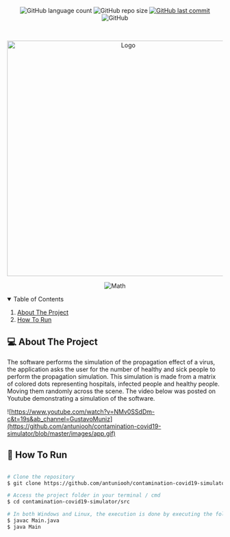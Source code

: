 <p align="center">
  <img alt="GitHub language count" src="https://img.shields.io/github/languages/count/antuniooh/contamination-covid19-simulator">

  <img alt="GitHub repo size" src="https://img.shields.io/github/repo-size/antuniooh/contamination-covid19-simulator">
  
  <a href="https://github.com/antuniooh/contamination-covid19-simulator/commits/master">
    <img alt="GitHub last commit" src="https://img.shields.io/github/last-commit/antuniooh/contamination-covid19-simulator">
  </a>
  
   <img alt="GitHub" src="https://img.shields.io/github/license/antuniooh/contamination-covid19-simulator">
</p>

<!-- PROJECT LOGO -->
<br />
<p align="center">
  <a href="https://www.youtube.com/watch?v=NMv0SSdDm-c&t=19s&ab_channel=GustavoMuniz">
    <img src="https://encrypted-tbn0.gstatic.com/images?q=tbn:ANd9GcQuEh0LAgSqdrpuPkWDZheLT0U7kNqbZqm1KwuY1KwLXaEIcQ709qNRNIHcplpNbIWhvnU&usqp=CAU" alt="Logo" width="550">
  </a>
</p>

<p align="center">
  <img alt="Math" src="https://img.shields.io/badge/Java-red?style=for-the-badge&logo=java&logoColor=white"/>
</p>


<!-- TABLE OF CONTENTS -->
<details open="open">
  <summary>Table of Contents</summary>
  <ol>
    <li>
      <a href="#-about-the-project">About The Project</a>
    </li>
    <li>
      <a href="#-how-to-run">How To Run</a>
    </li>
  </ol>
</details>


<!-- ABOUT THE PROJECT -->
## 💻 About The Project
The software performs the simulation of the propagation effect of a virus, the application asks the user for the number of healthy and sick people to perform the propagation simulation. This simulation is made from a matrix of colored dots representing hospitals, infected people and healthy people. Moving them randomly across the scene. The video below was posted on Youtube demonstrating a simulation of the software.

![https://www.youtube.com/watch?v=NMv0SSdDm-c&t=19s&ab_channel=GustavoMuniz](https://github.com/antuniooh/contamination-covid19-simulator/blob/master/images/app.gif)


<!-- HOW TO RUN -->
## 🚀 How To Run

```bash

# Clone the repository
$ git clone https://github.com/antuniooh/contamination-covid19-simulator.git

# Access the project folder in your terminal / cmd
$ cd contamination-covid19-simulator/src

# In both Windows and Linux, the execution is done by executing the following line in the terminal, inside the /src folder. Another way is to use an IDE of your choice to run the java project.
$ javac Main.java
$ java Main
```
